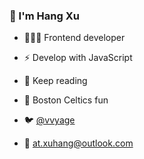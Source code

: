### 👋 I'm Hang Xu

- 👨🏽‍💻  Frontend developer

- ⚡  Develop with JavaScript

- 📖  Keep reading

- 🏀  Boston Celtics fun

- 🐦  [@vvyage](https://twitter.com/vvyage)

- 📮  at.xuhang@outlook.com
